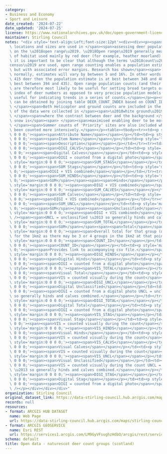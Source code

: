 ```yaml
---
category:
- Business and Economy
- Sport and Leisure
date_created: '2024-07-22'
date_updated: '2024-07-25'
license: https://www.nationalarchives.gov.uk/doc/open-government-licence/version/3/
maintainer: Stirling Council
notes: "<div style='text-align:Left;font-size:12pt'><div><div><p><span>Deer group\
  \ locations and sizes are used in </span><span>assessing deer populations living\
  \ on the \u2018open range\u2019. \u2018Open range\u2019 generally means open areas\
  \ of habitat used mainly by red deer (for example, heather moorland). From the outset\
  \ it is important to be clear that although the terms \u2018count\u2019 or \u2018\
  census\u2019 are used, open range counting enables a population estimate to be made,\
  \ but with associated error margins. Research has shown</span><span> </span><span>that,\
  \ normally, estimates will vary by between 5 and 16%. In other words if you count\
  \ 415 deer then the population estimate is at best between 348 and 481 (or at very\
  \ best between 394 and 435). Open range population counts (and their resulting estimates)\
  \ are therefore most likely to be useful for setting broad targets or giving an\
  \ index of deer numbers as opposed to very precise population models. They are also\
  \ useful for indicating trends in a series of counts.</span></p><p><span>Count information\
  \ can be obtained by joining table DEER_COUNT_INDEX based on COUNT_ID columns.</span><span>\
  \ </span><span>Both Helicopter and ground counts are included in the data. The </span><span>m</span><span>ajority\
  \ of the data were collected in </span><span>\u2018white ground\u2019 </span><span>conditions\
  \ </span><span>where the contrast between deer and the background </span><span>of\
  \ snow is</span><span> </span><span>maximised enabling deer to be more easily spotted.</span><span>\
  \ </span><span>Summer counts of 'Priority' sites are also included where sites have\
  \ been counted more intensively.</span></p><table><tbody><tr><td><p style='text-align:Center;font-weight:bold;margin:0\
  \ 0 0 0;'><span><span>Attribute Name</span></span></p></td><td><p style='text-align:Center;font-weight:bold;margin:0\
  \ 0 0 0;'><span><span>Item Name</span></span></p></td><td><p style='text-align:Center;font-weight:bold;margin:0\
  \ 0 0 0;'><span><span>Description</span></span></p></td></tr><tr><td><p style='margin:0\
  \ 0 0 0;'><span><span>DIGI_CALVS</span></span></p></td><td><p style='margin:0 0\
  \ 0 0;'><span><span>Digital Calves</span></span></p></td><td><p style='margin:0\
  \ 0 0 0;'><span><span>DIGI = counted from a digital photo</span></span></p></td></tr><tr><td><p\
  \ style='margin:0 0 0 0;'><span><span>SUM_STAGS</span></span></p></td><td><p style='margin:0\
  \ 0 0 0;'><span><span>SUM Stags</span></span></p></td><td><p style='margin:0 0 0\
  \ 0;'><span><span>DIGI + VIS combined</span></span></p></td></tr><tr><td><p style='margin:0\
  \ 0 0 0;'><span><span>SUM_HINDS</span></span></p></td><td><p style='margin:0 0 0\
  \ 0;'><span><span>SUM</span></span><span><span>Hinds</span></span></p></td><td><p\
  \ style='margin:0 0 0 0;'><span><span>DIGI + VIS combined</span></span></p></td></tr><tr><td><p\
  \ style='margin:0 0 0 0;'><span><span>SUM_CALVES</span></span></p></td><td><p style='margin:0\
  \ 0 0 0;'><span><span>SUM Calves</span></span></p></td><td><p style='margin:0 0\
  \ 0 0;'><span><span>DIGI + VIS combined</span></span></p></td></tr><tr><td><p style='margin:0\
  \ 0 0 0;'><span><span>SUM_UNCL</span></span></p></td><td><p style='margin:0 0 0\
  \ 0;'><span><span>SUM</span></span><span><span>Unclassified</span></span></p></td><td><p\
  \ style='margin:0 0 0 0;'><span><span>DIGI + VIS combined</span></span><span /><span\
  \ /><span><span>UNCL = unclassified \u2013 so generally hinds and calves combined.</span></span></p></td></tr><tr><td><p\
  \ style='margin:0 0 0 0;'><span><span>SUM_TOTAL</span></span></p></td><td><p style='margin:0\
  \ 0 0 0;'><span><span>SUM</span></span><span><span>Total</span></span></p></td><td><p\
  \ style='margin:0 0 0 0;'><span><span>Overall total for that group (not necessarily\
  \ for the 1km2 as there may be 3 or 4 groups in the 1km2 at that point in time.</span></span></p></td></tr><tr><td><p\
  \ style='margin:0 0 0 0;'><span><span>COUNT_ID</span></span></p></td><td><p style='margin:0\
  \ 0 0 0;'><span><span>COUNT_ID</span></span></p></td><td><p style='margin:0 0 0\
  \ 0;'><span><span>Provides link to accompanying csv file.</span></span></p></td></tr><tr><td><p\
  \ style='margin:0 0 0 0;'><span><span>DIGI_HINDS</span></span></p></td><td><p style='margin:0\
  \ 0 0 0;'><span><span>Digital Hinds</span></span></p></td><td><p style='margin:0\
  \ 0 0 0;'><span><span>DIGI = counted from a digital photo</span></span></p></td></tr><tr><td><p\
  \ style='margin:0 0 0 0;'><span><span>VIS_TOTAL</span></span></p></td><td><p style='margin:0\
  \ 0 0 0;'><span><span>Visual Total</span></span></p></td><td><p style='margin:0\
  \ 0 0 0;'><span><span>VIS = counted visually during the count</span></span></p></td></tr><tr><td><p\
  \ style='margin:0 0 0 0;'><span><span>DIGI_UNCL</span></span></p></td><td><p style='margin:0\
  \ 0 0 0;'><span><span>Digital Unclassified</span></span></p></td><td><p style='margin:0\
  \ 0 0 0;'><span><span>DIGI = counted from a digital photo UNCL = unclassified \u2013\
  \ so generally hinds and calves combined.</span></span></p></td></tr><tr><td><p\
  \ style='margin:0 0 0 0;'><span><span>DIGI_TOTAL</span></span></p></td><td><p style='margin:0\
  \ 0 0 0;'><span><span>Digital Total</span></span></p></td><td><p style='margin:0\
  \ 0 0 0;'><span><span>DIGI = counted from a digital photo</span></span></p></td></tr><tr><td><p\
  \ style='margin:0 0 0 0;'><span><span>VIS_STAG</span></span></p></td><td><p style='margin:0\
  \ 0 0 0;'><span><span>Visual Stag</span></span></p></td><td><p style='margin:0 0\
  \ 0 0;'><span><span>VIS = counted visually during the count</span></span></p></td></tr><tr><td><p\
  \ style='margin:0 0 0 0;'><span><span>VIS_HINDS</span></span></p></td><td><p style='margin:0\
  \ 0 0 0;'><span><span>Visual Hinds</span></span></p></td><td><p style='margin:0\
  \ 0 0 0;'><span><span>VIS = counted visually during the count</span></span></p></td></tr><tr><td><p\
  \ style='margin:0 0 0 0;'><span><span>VIS_CALVS</span></span></p></td><td><p style='margin:0\
  \ 0 0 0;'><span><span>Visual Calves</span></span></p></td><td><p style='margin:0\
  \ 0 0 0;'><span><span>VIS = counted visually during the count</span></span></p></td></tr><tr><td><p\
  \ style='margin:0 0 0 0;'><span><span>VIS_UNCL</span></span></p></td><td><p style='margin:0\
  \ 0 0 0;'><span><span>Visual Unclassified</span></span></p></td><td><p style='margin:0\
  \ 0 0 0;'><span><span>VIS = counted visually during the count UNCL = unclassified\
  \ \u2013 so generally hinds and calves combined.</span></span></p></td></tr><tr><td><p\
  \ style='margin:0 0 0 0;'><span><span>DIGI_STAG</span></span></p></td><td><p style='margin:0\
  \ 0 0 0;'><span><span>Digital Stag</span></span></p></td><td><p style='margin:0\
  \ 0 0 0;'><span><span>DIGI = counted from a digital photo</span></span></p></td></tr></tbody></table><p><span\
  \ /></p></div></div></div>"
organization: Stirling Council
original_dataset_link: https://data-stirling-council.hub.arcgis.com/maps/stirling-council::open-data-naturescot-deer-count-groups-scotland
records: null
resources:
- format: ARCGIS HUB DATASET
  name: Web Page
  url: https://data-stirling-council.hub.arcgis.com/maps/stirling-council::open-data-naturescot-deer-count-groups-scotland
- format: ARCGIS GEOSERVICE
  name: Esri REST
  url: https://services1.arcgis.com/LM9GyVFsughzHdbO/arcgis/rest/services/Deer_Counts_Deer_Groups/FeatureServer
schema: default
title: Open data - naturescot deer count groups (scotland)
---
```

